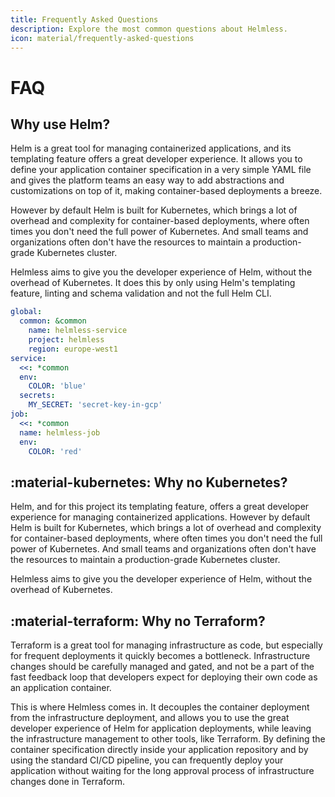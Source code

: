 ```yaml
---
title: Frequently Asked Questions
description: Explore the most common questions about Helmless.
icon: material/frequently-asked-questions
---
```


# FAQ

## Why use Helm?

Helm is a great tool for managing containerized applications, and its templating feature offers a great developer experience. It allows you to define your application container specification in a very simple YAML file and gives the platform teams an easy way to add abstractions and customizations on top of it, making container-based deployments a breeze.

However by default Helm is built for Kubernetes, which brings a lot of overhead and complexity for container-based deployments, where often times you don't need the full power of Kubernetes. And small teams and organizations often don't have the resources to maintain a production-grade Kubernetes cluster.

Helmless aims to give you the developer experience of Helm, without the overhead of Kubernetes. It does this by only using Helm's templating feature, linting and schema validation and not the full Helm CLI.

```yaml title="values.yaml"
global:
  common: &common
    name: helmless-service
    project: helmless
    region: europe-west1
service:
  <<: *common
  env:
    COLOR: 'blue'
  secrets:
    MY_SECRET: 'secret-key-in-gcp'
job:
  <<: *common
  name: helmless-job
  env:
    COLOR: 'red'
```

## :material-kubernetes: Why **no** Kubernetes?

Helm, and for this project its templating feature, offers a great developer experience for managing containerized applications. However by default Helm is built for Kubernetes, which brings a lot of overhead and complexity for container-based deployments, where often times you don't need the full power of Kubernetes. And small teams and organizations often don't have the resources to maintain a production-grade Kubernetes cluster.

Helmless aims to give you the developer experience of Helm, without the overhead of Kubernetes.

## :material-terraform: Why **no** Terraform?

Terraform is a great tool for managing infrastructure as code, but especially for frequent deployments it quickly becomes a bottleneck. Infrastructure changes should be carefully managed and gated, and not be a part of the fast feedback loop that developers expect for deploying their own code as an application container.

This is where Helmless comes in. It decouples the container deployment from the infrastructure deployment, and allows you to use the great developer experience of Helm for application deployments, while leaving the infrastructure management to other tools, like Terraform. By defining the container specification directly inside your application repository and by using the standard CI/CD pipeline, you can frequently deploy your application without waiting for the long approval process of infrastructure changes done in Terraform.

